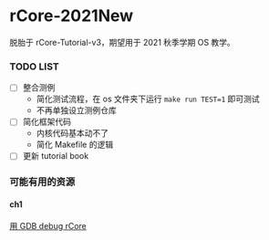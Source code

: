 # rCore-2021New

脱胎于 rCore-Tutorial-v3，期望用于 2021 秋季学期 OS 教学。

### TODO LIST

- [ ] 整合测例
  - 简化测试流程，在 os 文件夹下运行 `make run TEST=1` 即可测试
  - 不再单独设立测例仓库
- [ ] 简化框架代码
  - 内核代码基本动不了
  - 简化 Makefile 的逻辑
- [ ] 更新 tutorial book

### 可能有用的资源

#### ch1

[用 GDB debug rCore](https://rcore-os.github.io/rCore-Tutorial-deploy/docs/pre-lab/gdb.html)

